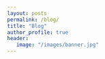 ```yaml
---
layout: posts
permalink: /blog/
title: "Blog"
author_profile: true
header:
   image: "/images/banner.jpg"
---
```

